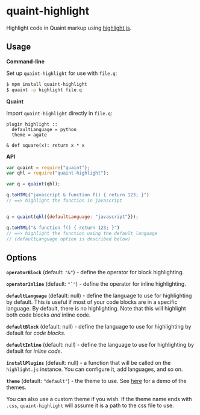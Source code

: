 
quaint-highlight
================

Highlight code in Quaint markup using [highlight.js](https://highlightjs.org/).


Usage
-----

**Command-line**

Set up `quaint-highlight` for use with `file.q`:

```bash
$ npm install quaint-highlight
$ quaint -p highlight file.q
```

**Quaint**

Import `quaint-highlight` directly in `file.q`:

```
plugin highlight ::
  defaultLanguage = python
  theme = agate

& def square(x): return x * x
```

**API**

```javascript
var quaint = require("quaint");
var qhl = require("quaint-highlight");

var q = quaint(qhl);

q.toHTML("javascript & function f() { return 123; }")
// ==> highlight the function in javascript


q = quaint(qhl({defaultLanguage: "javascript"}));

q.toHTML("& function f() { return 123; }")
// ==> highlight the function using the default language
// (defaultLanguage option is described below)
```

Options
-------

**`operatorBlock`** (default: `"&"`) - define the operator for block
highlighting.

**`operatorInline`** (default: ``"`"``) - define the operator for
inline highlighting.

**`defaultLanguage`** (default: null) - define the language to use for
highlighting by default. This is useful if most of your code blocks
are in a specific language. By default, there is no highlighting.
Note that this will highlight both code blocks *and* inline code.

**`defaultBlock`** (default: null) - define the language to use for
highlighting by default for *code blocks*.

**`defaultInline`** (default: null) - define the language to use for
highlighting by default for *inline code*.

**`installPlugins`** (default: null) - a function that will be called
on the `highlight.js` instance. You can configure it, add languages,
and so on.

**`theme`** (default: `"default"`) - the theme to use. See
[here](https://highlightjs.org/static/demo/) for a demo of the themes.

You can also use a custom theme if you wish. If the theme name ends
with `.css`, `quaint-highlight` will assume it is a path to the css
file to use.

